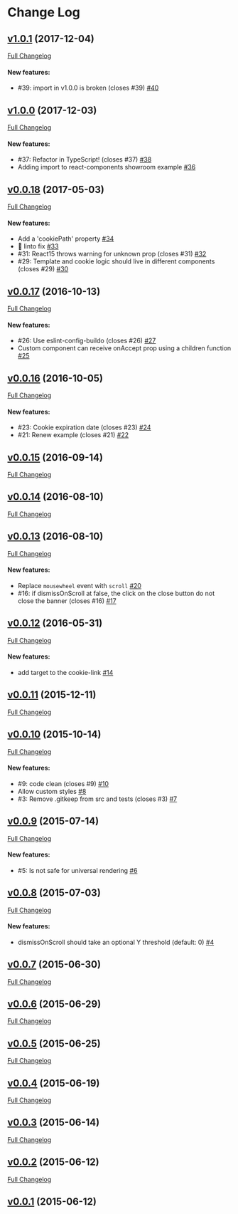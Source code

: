 #  Change Log



## [v1.0.1](https://github.com/buildo/react-cookie-banner/tree/v1.0.1) (2017-12-04)
[Full Changelog](https://github.com/buildo/react-cookie-banner/compare/v1.0.0...v1.0.1)

#### New features:

- #39: import in v1.0.0 is broken (closes #39) [#40](https://github.com/buildo/react-cookie-banner/pull/40)

## [v1.0.0](https://github.com/buildo/react-cookie-banner/tree/v1.0.0) (2017-12-03)
[Full Changelog](https://github.com/buildo/react-cookie-banner/compare/v0.0.18...v1.0.0)

#### New features:

- #37: Refactor in TypeScript! (closes #37) [#38](https://github.com/buildo/react-cookie-banner/pull/38)
- Adding import to react-components showroom example [#36](https://github.com/buildo/react-cookie-banner/pull/36)

## [v0.0.18](https://github.com/buildo/react-cookie-banner/tree/v0.0.18) (2017-05-03)
[Full Changelog](https://github.com/buildo/react-cookie-banner/compare/v0.0.17...v0.0.18)

#### New features:

- Add a 'cookiePath' property [#34](https://github.com/buildo/react-cookie-banner/pull/34)
- 💄  linto fix [#33](https://github.com/buildo/react-cookie-banner/pull/33)
- #31: React15 throws warning for unknown prop (closes #31) [#32](https://github.com/buildo/react-cookie-banner/pull/32)
- #29: Template and cookie logic should live in different components (closes #29) [#30](https://github.com/buildo/react-cookie-banner/pull/30)

## [v0.0.17](https://github.com/buildo/react-cookie-banner/tree/v0.0.17) (2016-10-13)
[Full Changelog](https://github.com/buildo/react-cookie-banner/compare/v0.0.16...v0.0.17)

#### New features:

- #26: Use eslint-config-buildo (closes #26) [#27](https://github.com/buildo/react-cookie-banner/pull/27)
- Custom component can receive onAccept prop using a children function [#25](https://github.com/buildo/react-cookie-banner/pull/25)

## [v0.0.16](https://github.com/buildo/react-cookie-banner/tree/v0.0.16) (2016-10-05)
[Full Changelog](https://github.com/buildo/react-cookie-banner/compare/v0.0.15...v0.0.16)

#### New features:

- #23: Cookie expiration date (closes #23) [#24](https://github.com/buildo/react-cookie-banner/pull/24)
- #21: Renew example (closes #21) [#22](https://github.com/buildo/react-cookie-banner/pull/22)

## [v0.0.15](https://github.com/buildo/react-cookie-banner/tree/v0.0.15) (2016-09-14)
[Full Changelog](https://github.com/buildo/react-cookie-banner/compare/v0.0.14...v0.0.15)

## [v0.0.14](https://github.com/buildo/react-cookie-banner/tree/v0.0.14) (2016-08-10)
[Full Changelog](https://github.com/buildo/react-cookie-banner/compare/v0.0.13...v0.0.14)

## [v0.0.13](https://github.com/buildo/react-cookie-banner/tree/v0.0.13) (2016-08-10)
[Full Changelog](https://github.com/buildo/react-cookie-banner/compare/v0.0.12...v0.0.13)

#### New features:

- Replace `mousewheel` event with `scroll` [#20](https://github.com/buildo/react-cookie-banner/pull/20)
- #16: if dismissOnScroll at false, the click on the close button do not close the banner (closes #16) [#17](https://github.com/buildo/react-cookie-banner/pull/17)

## [v0.0.12](https://github.com/buildo/react-cookie-banner/tree/v0.0.12) (2016-05-31)
[Full Changelog](https://github.com/buildo/react-cookie-banner/compare/v0.0.11...v0.0.12)

#### New features:

- add target to the cookie-link [#14](https://github.com/buildo/react-cookie-banner/pull/14)

## [v0.0.11](https://github.com/buildo/react-cookie-banner/tree/v0.0.11) (2015-12-11)
[Full Changelog](https://github.com/buildo/react-cookie-banner/compare/v0.0.10...v0.0.11)

## [v0.0.10](https://github.com/buildo/react-cookie-banner/tree/v0.0.10) (2015-10-14)
[Full Changelog](https://github.com/buildo/react-cookie-banner/compare/v0.0.9...v0.0.10)

#### New features:

- #9: code clean (closes #9) [#10](https://github.com/buildo/react-cookie-banner/pull/10)
- Allow custom styles [#8](https://github.com/buildo/react-cookie-banner/pull/8)
- #3: Remove .gitkeep from src and tests (closes #3) [#7](https://github.com/buildo/react-cookie-banner/pull/7)

## [v0.0.9](https://github.com/buildo/react-cookie-banner/tree/v0.0.9) (2015-07-14)
[Full Changelog](https://github.com/buildo/react-cookie-banner/compare/v0.0.8...v0.0.9)

#### New features:

- #5: Is not safe for universal rendering [#6](https://github.com/buildo/react-cookie-banner/pull/6)

## [v0.0.8](https://github.com/buildo/react-cookie-banner/tree/v0.0.8) (2015-07-03)
[Full Changelog](https://github.com/buildo/react-cookie-banner/compare/v0.0.7...v0.0.8)

#### New features:

- dismissOnScroll should take an optional Y threshold (default: 0) [#4](https://github.com/buildo/react-cookie-banner/pull/4)

## [v0.0.7](https://github.com/buildo/react-cookie-banner/tree/v0.0.7) (2015-06-30)
[Full Changelog](https://github.com/buildo/react-cookie-banner/compare/v0.0.6...v0.0.7)

## [v0.0.6](https://github.com/buildo/react-cookie-banner/tree/v0.0.6) (2015-06-29)
[Full Changelog](https://github.com/buildo/react-cookie-banner/compare/v0.0.5...v0.0.6)

## [v0.0.5](https://github.com/buildo/react-cookie-banner/tree/v0.0.5) (2015-06-25)
[Full Changelog](https://github.com/buildo/react-cookie-banner/compare/v0.0.4...v0.0.5)

## [v0.0.4](https://github.com/buildo/react-cookie-banner/tree/v0.0.4) (2015-06-19)
[Full Changelog](https://github.com/buildo/react-cookie-banner/compare/v0.0.3...v0.0.4)

## [v0.0.3](https://github.com/buildo/react-cookie-banner/tree/v0.0.3) (2015-06-14)
[Full Changelog](https://github.com/buildo/react-cookie-banner/compare/v0.0.2...v0.0.3)

## [v0.0.2](https://github.com/buildo/react-cookie-banner/tree/v0.0.2) (2015-06-12)
[Full Changelog](https://github.com/buildo/react-cookie-banner/compare/v0.0.1...v0.0.2)

## [v0.0.1](https://github.com/buildo/react-cookie-banner/tree/v0.0.1) (2015-06-12)
